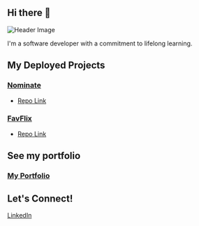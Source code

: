## Hi there 👋

![Header Image](/docs/banner.jpg)

I'm a software developer with a commitment to lifelong learning.

## My Deployed Projects

### [Nominate](https://nominate2-seven.vercel.app/home)

- [Repo Link](https://github.com/alecfaustino/nominate2)

### [FavFlix](https://favflix-nine.vercel.app/)

- [Repo Link](https://github.com/alecfaustino/netflix-clone)

## See my portfolio

### [My Portfolio](https://alecfaustino.netlify.app/)

## Let's Connect!

[LinkedIn](https://www.linkedin.com/in/alecfaustino/)
